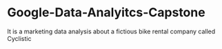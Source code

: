 # Google-Data-Analyitcs-Capstone
It is a marketing data analysis about a fictious bike rental company called Cyclistic 
